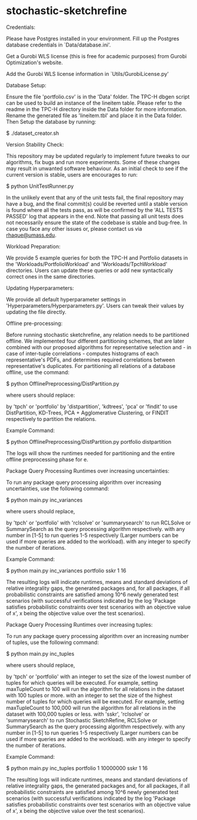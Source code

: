 ﻿# stochastic-sketchrefine

Credentials:

Please have Postgres installed in your environment. Fill up the Postgres database credentials in `Data/database.ini'.

Get a Gurobi WLS license (this is free for academic purposes) from Gurobi Optimization's website.

Add the Gurobi WLS license information in `Utils/GurobiLicense.py'


Database Setup:

Ensure the file 'portfolio.csv' is in the 'Data' folder. The TPC-H dbgen script can be used to build an instance of the lineitem table. Please refer to the readme in the TPC-H directory inside the Data folder for more information. Rename the generated file as 'lineitem.tbl' and place it in the Data folder. Then Setup the database by running:

$ ./dataset_creator.sh

Version Stability Check:

This repository may be updated regularly to implement future tweaks to our algorithms, fix bugs and run more experiments. Some of these changes may result in unwanted software behaviour. As an initial check to see if the current version is stable, users are encourages to run:

$ python UnitTestRunner.py

In the unlikely event that any of the unit tests fail, the final repository may have a bug, and the final commit(s) could be reverted until a stable version is found where all the tests pass, as will be confirmed by the 'ALL TESTS PASSED' log that appears in the end. Note that passing all unit tests does not necessarily ensure the state of the codebase is stable and bug-free. In case you face any other issues or, please contact us via rhaque@umass.edu.

Workload Preparation:

We provide 5 example queries for both the TPC-H and Portfolio datasets in the 'Workloads/PortfolioWorkload' and 'Workloads/TpchWorkload' directories. Users can update these queries or add new syntactically correct ones in the same directories.

Updating Hyperparameters:

We provide all default hyperparameter settings in 'Hyperparameters/Hyperparameters.py'. Users can tweak their values by updating the file directly.

Offline pre-processing:

Before running stochastic sketchrefine, any relation needs to be partitioned offline. We implemented four different partitioning schemes, that are later combined with our proposed algorithms for representative selection and - in case of inter-tuple correlations - computes histograms of each representative's PDFs, and determines required correlations between representative's duplicates. For partitioning all relations of a database offline, use the command:

$ python OfflinePreprocessing/DistPartition.py <Dataset> <PartitioningAlg>

where users should replace:

<Dataset> by 'tpch' or 'portfolio'
<PartitioningAlg> by 'distpartition', 'kdtrees', 'pca' or 'findit' to use DistPartition, KD-Trees, PCA + Agglomerative Clustering, or FINDIT respectively to partition the relations.

Example Command:

$ python OfflinePreprocessing/DistPartition.py portfolio distpartition

The logs will show the runtimes needed for partitioning and the entire offline preprocessing phase for e.

Package Query Processing Runtimes over increasing uncertainties:

To run any package query processing algorithm over increasing uncertainties, use the following command:

$ python main.py inc_variances <dataset> <algName> <queryNumber> <iterations>

where users should replace,

<dataset> by 'tpch' or 'portfolio'
<algName> with 'rclsolve' or 'summarysearch' to run RCLSolve or SummarySearch as the query processing algorithm respectively.
<queryNumber> with any number in [1-5] to run queries 1-5 respectively (Larger numbers can be used if more queries are added to the workload).
<iterations> with any integer to specify the number of iterations.

Example Command:

$ python main.py inc_variances portfolio sskr 1 16

The resulting logs will indicate runtimes, means and standard deviations of relative integrality gaps, the generated packages and, for all packages, if all probabilistic constraints are satisfied among 10^6 newly generated test scenarios (with successful verifications indicated by the log 'Package satisfies probabilistic constraints over test scenarios with an objective value of x', x being the objective value over the test scenarios).

Package Query Processing Runtimes over increasing tuples:

To run any package query processing algorithm over an increasing number of tuples, use the following command:

$ python main.py inc_tuples <dataset> <minTupleCount> <maxTupleCount> <algName> <queryNumber> <iterations>

where users should replace,

<dataset> by 'tpch' or 'portfolio'
<minTupleCount> with an integer to set the size of the lowest number of tuples for which queries will be executed. For example, setting maxTupleCount to 100 will run the algorithm for all relations in the dataset with 100 tuples or more.
<maxTupleCount> with an integer to set the size of the highest number of tuples for which queries will be executed. For example, setting maxTupleCount to 100,000 will run the algorithm for all relations in the dataset with 100,000 tuples or less.
<algName> with 'sskr', 'rclsolve' or 'summarysearch' to run Stochastic SketchRefine, RCLSolve or SummarySearch as the query processing algorithm respectively.
<queryNumber> with any number in [1-5] to run queries 1-5 respectively (Larger numbers can be used if more queries are added to the workload).
<iterations> with any integer to specify the number of iterations.

Example Command:

$ python main.py inc_tuples portfolio 1 10000000 sskr 1 16

The resulting logs will indicate runtimes, means and standard deviations of relative integrality gaps, the generated packages and, for all packages, if all probabilistic constraints are satisfied among 10^6 newly generated test scenarios (with successful verifications indicated by the log 'Package satisfies probabilistic constraints over test scenarios with an objective value of x', x being the objective value over the test scenarios).